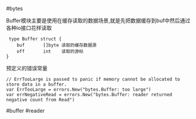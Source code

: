 

#bytes

  Buffer模块主要是使用在缓存读取的数据场景,就是先把数据缓存到buf中然后通过各种io接口花样读取
```
 type Buffer struct {
	buf       []byte 读取的缓存数据源
	off       int    读取的游标
}
```
   预定义的错误常量
```
// ErrTooLarge is passed to panic if memory cannot be allocated to store data in a buffer.
var ErrTooLarge = errors.New("bytes.Buffer: too large")
var errNegativeRead = errors.New("bytes.Buffer: reader returned negative count from Read")
```


#buffer
#reader